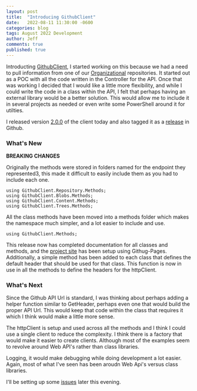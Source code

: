 ```yaml
---
layout: post
title:  "Introducing GithubClient"
date:   2022-08-11 11:30:00 -0600
categories: blog
tags: August 2022 Development
author: Jeff
comments: true
published: true
---
```

Introducting [GithubClient](https://github.com/jeffpatton1971/GithubClient), I started working on this because we had a need to pull information from one of our [Organizational](https://docs.github.com/en/organizations/collaborating-with-groups-in-organizations/about-organizations) repositories. It started out as a POC with all the code written in the Controller for the API. Once that was working I decided that I would like a little more flexibility, and while I could write the code in a class within the API, I felt that perhaps having an external library would be a better solution. This would allow me to include it in several projects as needed or even write some PowerShell around it for utilties.

I released version [2.0.0](https://www.nuget.org/packages/Patton.GithubClient/) of the client today and also tagged it as a [release](https://github.com/jeffpatton1971/GithubClient/releases/tag/2.0.0) in Github.

### What's New
**BREAKING CHANGES**

Originally the methods were stored in folders named for the endpoint they represented3, this made it difficult to easily include them as you had to include each one.

```c-sharp
using GithubClient.Repository.Methods;
using GithubClient.Blobs.Methods;
using GithubClient.Content.Methods;
using GithubClient.Trees.Methods;
```

All the class methods have been moved into a methods folder which makes the namespace much simpler, and a lot easier to include and use.

```c-sharp
using GithubClient.Methods;
```

This release now has completed documentation for all classes and methods, and the [project site](https://jeffpatton1971.github.io/GithubClient/) has been setup using Githug-Pages. Additionally, a simple method has been added to each class that defines the default header that should be used for that class. This function is now in use in all the methods to define the headers for the httpClient.

### What's Next
Since the Github API Url is standard, I was thinking about perhaps adding a helper function similar to GetHeader, perhaps even one that would build the proper API Url. This would keep that code within the class that requires it which I think would make a little more sense.

The httpClient is setup and used across all the methods and I think I could use a single client to reduce the complexity. I think there is a factory that would make it easier to create clients. Although most of the examples seem to revolve around Web API's rather than class libraries.

Logging, it would make debugging while doing development a lot easier. Again, most of what I've seen has been aroudn Web Api's versus class libraries.

I'll be setting up some [issues](https://github.com/jeffpatton1971/GithubClient/issues) later this evening.
